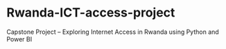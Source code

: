 # Rwanda-ICT-access-project
Capstone Project – Exploring Internet Access in Rwanda using Python and Power BI
